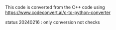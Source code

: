 This code is converted from the C++ code 
using
https://www.codeconvert.ai/c-to-python-converter

status  20240216  : only conversion not checks 
